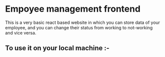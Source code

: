 # Empoyee management frontend

This is a very basic react based website in which you can store data of your employee, and you can change their status from working to not-working and vice versa.

## To use it on your local machine :- 
